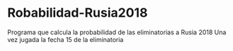# Robabilidad-Rusia2018
Programa que calcula la probabilidad de las eliminatorias a Rusia 2018 Una vez jugada la fecha 15 de la eliminatoria
